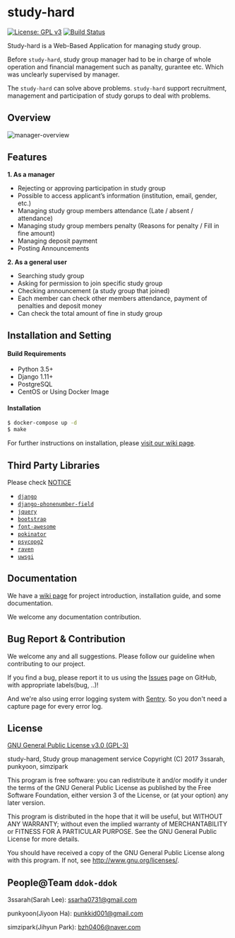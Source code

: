 # study-hard

[![License: GPL v3](https://img.shields.io/badge/License-GPL%20v3-blue.svg)](https://github.com/punkyoon/study-hard/blob/master/LICENSE) [![Build Status](https://travis-ci.org/punkyoon/study-hard.svg?branch=master)](https://travis-ci.org/punkyoon/study-hard)

Study-hard is a Web-Based Application for managing study group.

Before `study-hard`, study group manager had to be in charge of whole operation and financial management such as panalty, gurantee etc. Which was unclearly supervised by manager.

The `study-hard` can solve above problems. `study-hard` support recruitment, management and participation of study gorups to deal with problems.

## Overview

![manager-overview](https://github.com/punkyoon/study-hard/blob/master/images/study-hard-manager-ver.gif)

## Features

**1. As a manager**

* Rejecting or approving participation in study group
* Possible to access applicant’s information (institution, email, gender, etc.)
* Managing study group members attendance (Late / absent / attendance)
* Managing study group members penalty (Reasons for penalty / Fill in fine amount)
* Managing deposit payment
* Posting Announcements

**2. As a general user**

* Searching study group
* Asking for permission to join specific study group
* Checking announcement (a study group that joined)
* Each member can check other members attendance, payment of penalties and deposit money
* Can check the total amount of fine in study group

## Installation and Setting

#### Build Requirements

* Python 3.5+
* Django 1.11+
* PostgreSQL
* CentOS or Using Docker Image

#### Installation

```sh
$ docker-compose up -d
$ make
```

For further instructions on installation, please [visit our wiki page](https://github.com/punkyoon/study-hard/wiki/Installation-and-Settings).

## Third Party Libraries
Please check [NOTICE](https://github.com/punkyoon/study-hard/blob/master/NOTICE)

* [`django`](https://github.com/django/django)
* [`django-phonenumber-field`](https://github.com/stefanfoulis/django-phonenumber-field)
* [`jquery`](https://jquery.org)
* [`bootstrap`](https://github.com/twbs/bootstrap)
* [`font-awesome`](http://fontawesome.io)
* [`pokinator`](https://github.com/punkyoon/pokinator)
* [`psycopg2`](http://initd.org/psycopg)
* [`raven`](https://github.com/getsentry/raven-python)
* [`uwsgi`](https://github.com/unbit/uwsgi)

## Documentation

We have a [wiki page](https://github.com/punkyoon/study-hard/wiki) for project introduction, installation guide, and some documentation.

We welcome any documentation contribution.

## Bug Report & Contribution

We welcome any and all suggestions. Please follow our guideline when contributing to our project.

If you find a bug, please report it to us using the [Issues](https://github.com/punkyoon/study-hard/issues) page on GitHub, with appropriate labels(bug, ..)!

And we're also using error logging system with [Sentry](https://sentry.io/study-hard/). So you don't need a capture page for every error log.

## License

[GNU General Public License v3.0 (GPL-3)](https://github.com/ddok-ddok/study-hard/blob/master/LICENSE)

study-hard, Study group management service Copyright (C) 2017 3ssarah, punkyoon, simzipark

This program is free software: you can redistribute it and/or modify it under the terms of the GNU General Public License as published by the Free Software Foundation, either version 3 of the License, or (at your option) any later version.

This program is distributed in the hope that it will be useful, but WITHOUT ANY WARRANTY; without even the implied warranty of MERCHANTABILITY or FITNESS FOR A PARTICULAR PURPOSE. See the GNU General Public License for more details.

You should have received a copy of the GNU General Public License along with this program. If not, see http://www.gnu.org/licenses/.


## People@Team `ddok-ddok`

3ssarah(Sarah Lee): ssarha0731@gmail.com

punkyoon(Jiyoon Ha): punkkid001@gmail.com

simzipark(Jihyun Park): bzh0406@naver.com
